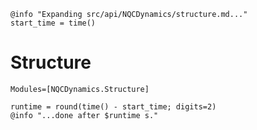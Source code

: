 ```@setup logging
@info "Expanding src/api/NQCDynamics/structure.md..."
start_time = time()
```
# Structure

```@autodocs
Modules=[NQCDynamics.Structure]
```

```@setup logging
runtime = round(time() - start_time; digits=2)
@info "...done after $runtime s."
```
